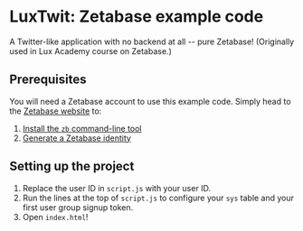 # LuxTwit: Zetabase example code

A Twitter-like application with no backend at all -- pure Zetabase! (Originally used in Lux Academy course on Zetabase.)

## Prerequisites

You will need a Zetabase account to use this example code. Simply head to the
[Zetabase website](https://zetabase.io/1) to:
1. [Install the `zb` command-line tool](https://zetabase.io/docs/#/installcli?id=installing-the-command-line-tool) 
2. [Generate a Zetabase identity](https://zetabase.io/docs/#/idgen?id=identity-generation)

## Setting up the project

1. Replace the user ID in `script.js` with your user ID.
2. Run the lines at the top of `script.js` to configure your `sys` table and your first user group signup token.
3. Open `index.html`!